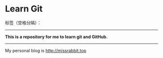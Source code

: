 ﻿# Learn Git

标签（空格分隔）： 

---

**This is a repository for me to learn git and GitHub.** 

---

My personal blog is http://missrabbit.top

